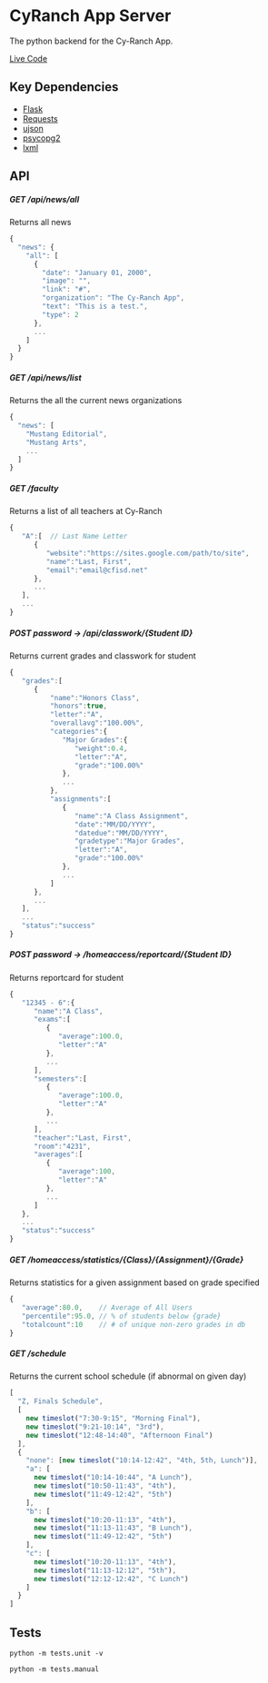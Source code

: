 # CyRanch App Server

The python backend for the Cy-Ranch App.

[Live Code](https://cfisdapi.herokuapp.com/)

## Key Dependencies

* [Flask](http://flask.pocoo.org/)
* [Requests](http://docs.python-requests.org/en/master/)
* [ujson](https://pypi.python.org/pypi/ujson)
* [psycopg2](http://initd.org/psycopg/)
* [lxml](http://lxml.de/)

## API

##### GET /api/news/all
Returns all news
```js
{
  "news": {
    "all": [
      {
        "date": "January 01, 2000", 
        "image": "", 
        "link": "#", 
        "organization": "The Cy-Ranch App", 
        "text": "This is a test.", 
        "type": 2
      }, 
	  ...
	]
  }
}
```

##### GET /api/news/list
Returns the all the current news organizations
```js
{
  "news": [
    "Mustang Editorial", 
    "Mustang Arts", 
    ...
  ]
}
```

##### GET /faculty
Returns a list of all teachers at Cy-Ranch
```js
{  
   "A":[  // Last Name Letter
      {  
         "website":"https://sites.google.com/path/to/site",
         "name":"Last, First",
         "email":"email@cfisd.net"
      },
      ...
   ],
   ...
}
```

##### POST password -> /api/classwork/{Student ID}
Returns current grades and classwork for student
```js
{  
   "grades":[
	  {
		  "name":"Honors Class",
		  "honors":true,
		  "letter":"A",
		  "overallavg":"100.00%",
		  "categories":{  
			 "Major Grades":{  
				"weight":0.4,
				"letter":"A",
				"grade":"100.00%"
			 },
			 ...
		  },
		  "assignments":[  
			 {  
				"name":"A Class Assignment",
				"date":"MM/DD/YYYY",
				"datedue":"MM/DD/YYYY",
				"gradetype":"Major Grades",
				"letter":"A",
				"grade":"100.00%"
			 },
			 ...
		  ]
      },
	  ...
   ],
   ...
   "status":"success"
}
```

##### POST password -> /homeaccess/reportcard/{Student ID}
Returns reportcard for student
```js
{
   "12345 - 6":{  
      "name":"A Class",
      "exams":[  
         {  
            "average":100.0,
            "letter":"A"
         },
         ...
      ],
      "semesters":[  
         {  
            "average":100.0,
            "letter":"A"
         },
         ...
      ],
      "teacher":"Last, First",
      "room":"4231",
      "averages":[  
         {  
            "average":100,
            "letter":"A"
         },
         ...
      ]
   },
   ...
   "status":"success"
}
```

##### GET /homeaccess/statistics/{Class}/{Assignment}/{Grade}
Returns statistics for a given assignment based on grade specified
```js
{  
   "average":80.0,    // Average of All Users
   "percentile":95.0, // % of students below {grade}
   "totalcount":10    // # of unique non-zero grades in db
}
```

##### GET /schedule
Returns the current school schedule (if abnormal on given day)
```js
[
  "Z, Finals Schedule",
  [
    new timeslot("7:30-9:15", "Morning Final"),
    new timeslot("9:21-10:14", "3rd"),
    new timeslot("12:48-14:40", "Afternoon Final")
  ],
  {
    "none": [new timeslot("10:14-12:42", "4th, 5th, Lunch")],
    "a": [
      new timeslot("10:14-10:44", "A Lunch"),
      new timeslot("10:50-11:43", "4th"),
      new timeslot("11:49-12:42", "5th")
    ],
    "b": [
      new timeslot("10:20-11:13", "4th"),
      new timeslot("11:13-11:43", "B Lunch"),
      new timeslot("11:49-12:42", "5th")
    ],
    "c": [
      new timeslot("10:20-11:13", "4th"),
      new timeslot("11:13-12:12", "5th"),
      new timeslot("12:12-12:42", "C Lunch")
    ]
  }
]
```

## Tests

```shell
python -m tests.unit -v

python -m tests.manual
```
